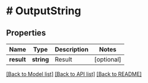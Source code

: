 # # OutputString

## Properties

Name | Type | Description | Notes
------------ | ------------- | ------------- | -------------
**result** | **string** | Result | [optional]

[[Back to Model list]](../../README.md#models) [[Back to API list]](../../README.md#endpoints) [[Back to README]](../../README.md)
